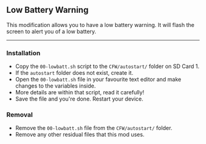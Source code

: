 ## Low Battery Warning
This modification allows you to have a low battery warning. It will flash the screen to alert you of a low battery.

---

### Installation
* Copy the `00-lowbatt.sh` script to the `CFW/autostart/` folder on SD Card 1.
 * If the `autostart` folder does not exist, create it.
* Open the `00-lowbatt.sh` file in your favourite text editor and make changes to the variables inside.
 * More details are within that script, read it carefully!
* Save the file and you're done. Restart your device.

### Removal
* Remove the `00-lowbatt.sh` file from the `CFW/autostart/` folder.
* Remove any other residual files that this mod uses.
